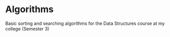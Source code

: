 # Algorithms
Basic sorting and searching algorithms for the Data Structures course at my college (Semester 3)
